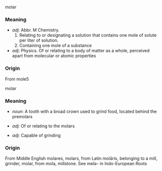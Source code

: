 molar
### Meaning
+ _adj_: Abbr. M Chemistry.
   1. Relating to or designating a solution that contains one mole of solute per liter of solution.
   2. Containing one mole of a substance
+ _adj_: Physics. Of or relating to a body of matter as a whole, perceived apart from molecular or atomic properties

### Origin

From mole5

molar
### Meaning
+ _noun_: A tooth with a broad crown used to grind food, located behind the premolars

+ _adj_: Of or relating to the molars
+ _adj_: Capable of grinding

### Origin

From Middle English molares, molars, from Latin molāris, belonging to a mill, grinder, molar, from mola, millstone. See melə- in Indo-European Roots

